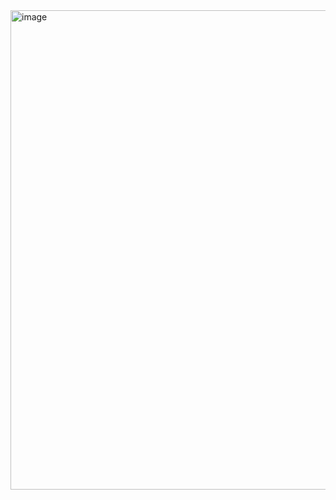 <img width="1113" height="767" alt="image" src="https://github.com/user-attachments/assets/c07e7801-907e-4fcb-8592-bfb656136a08" />
